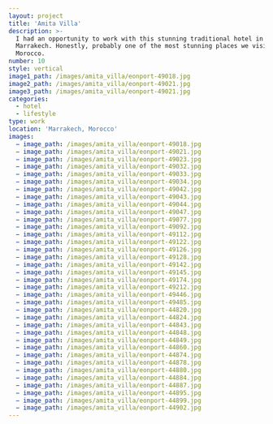 ```yaml
---
layout: project
title: 'Amita Villa'
description: >-
  I had an opportunity to work with this stunning traditional hotel in
  Marrakech. Honestly, probably one of the most stunning places we visited in
  Morocco.
number: 10
style: vertical
image1_path: /images/amita_villa/eonport-49018.jpg
image2_path: /images/amita_villa/eonport-49021.jpg
image3_path: /images/amita_villa/eonport-49021.jpg
categories:
  - hotel
  - lifestyle
type: work
location: 'Marrakech, Morocco'
images:
  − image_path: /images/amita_villa/eonport-49018.jpg
  − image_path: /images/amita_villa/eonport-49021.jpg
  − image_path: /images/amita_villa/eonport-49023.jpg
  − image_path: /images/amita_villa/eonport-49032.jpg
  − image_path: /images/amita_villa/eonport-49033.jpg
  − image_path: /images/amita_villa/eonport-49034.jpg
  − image_path: /images/amita_villa/eonport-49042.jpg
  − image_path: /images/amita_villa/eonport-49043.jpg
  − image_path: /images/amita_villa/eonport-49044.jpg
  − image_path: /images/amita_villa/eonport-49047.jpg
  − image_path: /images/amita_villa/eonport-49077.jpg
  − image_path: /images/amita_villa/eonport-49092.jpg
  − image_path: /images/amita_villa/eonport-49112.jpg
  − image_path: /images/amita_villa/eonport-49122.jpg
  − image_path: /images/amita_villa/eonport-49126.jpg
  − image_path: /images/amita_villa/eonport-49128.jpg
  − image_path: /images/amita_villa/eonport-49142.jpg
  − image_path: /images/amita_villa/eonport-49145.jpg
  − image_path: /images/amita_villa/eonport-49174.jpg
  − image_path: /images/amita_villa/eonport-49212.jpg
  − image_path: /images/amita_villa/eonport-49446.jpg
  − image_path: /images/amita_villa/eonport-49485.jpg
  − image_path: /images/amita_villa/eonport-44820.jpg
  − image_path: /images/amita_villa/eonport-44824.jpg
  − image_path: /images/amita_villa/eonport-44843.jpg
  − image_path: /images/amita_villa/eonport-44848.jpg
  − image_path: /images/amita_villa/eonport-44849.jpg
  − image_path: /images/amita_villa/eonport-44860.jpg
  − image_path: /images/amita_villa/eonport-44874.jpg
  − image_path: /images/amita_villa/eonport-44878.jpg
  − image_path: /images/amita_villa/eonport-44880.jpg
  − image_path: /images/amita_villa/eonport-44884.jpg
  − image_path: /images/amita_villa/eonport-44887.jpg
  − image_path: /images/amita_villa/eonport-44895.jpg
  − image_path: /images/amita_villa/eonport-44899.jpg
  − image_path: /images/amita_villa/eonport-44902.jpg
---
```

